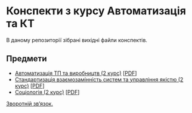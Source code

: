 # Конспекти з курсу Автоматизація та КТ

В даному репозиторії зібрані вихідні файли конспектів.

## Предмети

- [Автоматизація ТП та виробництв (2 курс)](automation-tp-and-manufacuring)
  [[PDF](automation-tp-and-manufacuring/build/build.pdf)]
- [Стандартизація взаємозамінність систем та управління якістю (2 курс)](si-and-qm)
  [[PDF](si-and-qm/build/build.pdf)]
- [Соціологія (2 курс)](sociology)
  [[PDF](sociology/build/build.pdf)]

[Зворотній зв’язок.](mailto:linevich.net@gmail.com)
